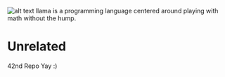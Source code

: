 ![alt text](https://raw.githubusercontent.com/MasonJohnHawver42/llama/main/llama_logo.png)
llama is a programming language centered around playing with math without the hump.

# Unrelated

42nd Repo Yay :)
